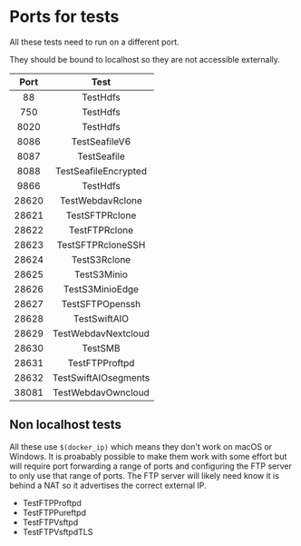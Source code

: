 # Ports for tests

All these tests need to run on a different port.

They should be bound to localhost so they are not accessible externally.

| Port  | Test |
|:-----:|:----:|
|    88 | TestHdfs |
|   750 | TestHdfs |
|  8020 | TestHdfs |
|  8086 | TestSeafileV6 |
|  8087 | TestSeafile |
|  8088 | TestSeafileEncrypted |
|  9866 | TestHdfs |
| 28620 | TestWebdavRclone |
| 28621 | TestSFTPRclone |
| 28622 | TestFTPRclone |
| 28623 | TestSFTPRcloneSSH |
| 28624 | TestS3Rclone |
| 28625 | TestS3Minio |
| 28626 | TestS3MinioEdge |
| 28627 | TestSFTPOpenssh |
| 28628 | TestSwiftAIO |
| 28629 | TestWebdavNextcloud |
| 28630 | TestSMB |
| 28631 | TestFTPProftpd |
| 28632 | TestSwiftAIOsegments |
| 38081 | TestWebdavOwncloud |

## Non localhost tests

All these use `$(docker_ip)` which means they don't work on macOS or
Windows. It is proabably possible to make them work with some effort
but will require port forwarding a range of ports and configuring the
FTP server to only use that range of ports. The FTP server will likely
need know it is behind a NAT so it advertises the correct external IP.

- TestFTPProftpd
- TestFTPPureftpd
- TestFTPVsftpd
- TestFTPVsftpdTLS
